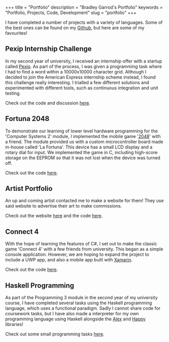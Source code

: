 +++
title = "Portfolio"
description = "Bradley Garrod's Portfolio"
keywords = "Portfolio, Projects, Code, Development"
slug = "portfolio"
+++

I have completed a number of projects with a variety of languages. Some of the best ones can be found on my [Github](http://github.com/BreD1810), but here are some of my favourites!

## Pexip Internship Challenge
In my second year of university, I received an internship offer with a startup called [Pexip](https://www.pexip.com/). As part of the process, I was given a programming task where I had to find a word within a 10000x10000 character grid. Although I decided to join the American Express internship scheme instead, I found this challenge really interesting. I trialled a few different solutions and experimented with different tools, such as continuous integration and unit testing.

Check out the code and discussion [here](https://github.com/BreD1810/Pexip).

## Fortuna 2048
To demonstrate our learning of lower level hardware programming for the 'Computer Systems 2' module, I implemented the mobile game '[2048](https://play.google.com/store/apps/details?id=com.androbaby.game2048&hl=en)' with a friend. The module provided us with a custom microcontroller board made in-house called 'La Fortuna'. This device has a small LCD display and a rotary dial for input. We implemented the game in C, including high-score storage on the EEPROM so that it was not lost when the device was turned off. 

Check out the code [here](https://github.com/BreD1810/fortuna-2048).

## Artist Portfolio
An up and coming artist contacted me to make a website for them!
They use said website to advertise their art to make commissions.

Check out the website [here](https:kinesart.com) and the code [here](https://gitlab.com/BreD1810/kines-portfolio).

## Connect 4
With the hope of learning the features of C#, I set out to make the classic game 'Connect 4' with a few friends from university. This began as a simple console application. However, we are hoping to expand the project to include a UWP app, and also a mobile app built with [Xamarin](https://dotnet.microsoft.com/apps/xamarin).

Check out the code [here](https://github.com/GUIs-Are-For-the-Weak/Connect4).

## Haskell Programming
As part of the Programming 3 module in the second year of my university course, I have completed several tasks using the Haskell programming language, which uses a functional paradigm. Sadly I cannot share code for coursework tasks, but I have also made a interpreter for my own programming language using Haskell alongside the [Alex](https://www.haskell.org/alex/) and [Happy](https://www.haskell.org/happy/) libraries!

Check out some small programming tasks [here](https://github.com/BreD1810/Programming-3-Labs).
